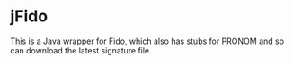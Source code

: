 jFido
=====

This is a Java wrapper for Fido, which also has stubs for PRONOM and so can download the latest signature file.